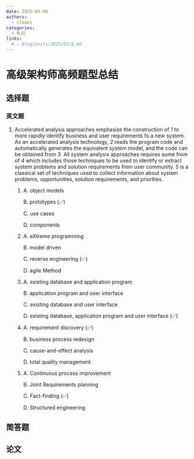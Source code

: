 ```yaml
---
date: 2025-03-08
authors:
  - cloaks
categories:
  - 札记
links:
  # - blog/posts/2025/03/8.md
---
```


# 高级架构师高频题型总结

<!-- more -->

## 选择题

### 英文题

1. Accelerated analysis approaches emphasize the construction of _1_ to more rapidly identify business and user requirements fo a new system. As an accelerated analysis technology, _2_ reads the program code and automatically generates the equivalent system model, and the code can be obtained from _3_. All system analysis approaches requires some from of _4_ which includes those techniques to be used to identify or extract system problems and solution requirements from user community. _5_ is a classical set of techniques used to collect information about system problems, opportunities, solution requirements, and priorities.

      1.  A. object models 

          B. prototypes (✅)

          C. use cases 

          D. components

      2.  A. eXtreme programming 
          
          B. model driven 
          
          C. reverse engineering (✅) 
          
          D. agile Method

      3.  A. existing database and application program 

          B. application program and user interface 
          
          C. existing database and user interface 
          
          D. existing database, application program and user interface (✅)

      4.  A. requirement discovery (✅)
          
          B. business process redesign 
          
          C. cause-and-effect analysis 
          
          D. total quality management

      5.  A. Continuous process improvement

          B. Joint Requirements planning

          C. Fact-finding (✅)

          D. Structured engineering

## 简答题

## 论文